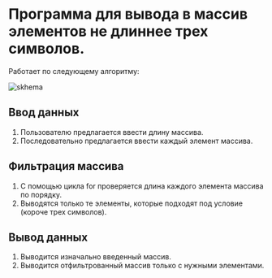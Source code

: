 # Программа для вывода в массив элементов не длиннее трех символов.

Работает по следующему алгоритму:

![skhema](skhema.png)

## Ввод данных

1. Пользователю предлагается ввести длину массива.
2. Последовательно предлагается ввести каждый элемент массива.

## Фильтрация массива

1. С помощью цикла for проверяется длина каждого элемента массива по порядку.
2. Выводятся только те элементы, которые подходят под условие (короче трех символов).

## Вывод данных

1. Выводится изначально введенный массив.
2. Выводится отфильтрованный массив только с нужными элементами.